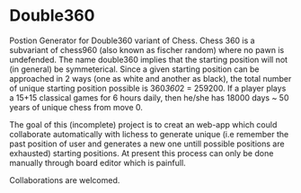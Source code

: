 # Double360
Postion Generator for Double360 variant of Chess.
Chess 360 is a subvariant of chess960 (also known as fischer random) where no pawn is undefended. The name double360 implies that
the starting position will not (in general) be symmeterical.
Since a given starting position can be approached in 2 ways (one as white and another as black), the total number of unique 
starting position possible is 360*360*2 = 259200. 
If a player plays a 15+15 classical games for 6 hours daily, then he/she has 18000 days ~ 50 years of unique chess from move 0.

The goal of this (incomplete) project is to creat an web-app which could collaborate automatically with lichess to generate unique
(i.e remember the past position of user and generates a new one untill possible positions are exhausted) starting positions.
At present this process can only be done manually through board editor which is painfull.

Collaborations are welcomed.
